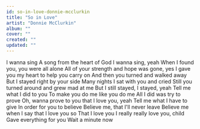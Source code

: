 ```yaml
---
id: so-in-love-donnie-mcclurkin
title: "So in Love"
artist: "Donnie McClurkin"
album: ""
cover: ""
created: ""
updated: ""
---
```


I wanna sing
A song from the heart of God
I wanna sing, yeah
When I found you, you were all alone
All of your strength and hope was gone, yes
I gave you my heart to help you carry on
And then you turned and walked away
But I stayed right by your side
Many nights I sat with you and cried
Still you turned around and grew mad at me
But I still stayed, I stayed, yeah
Tell me what I did to you
To make you do me like you do me
All I did was try to prove
Oh, wanna prove to you that I love you, yeah
Tell me what I have to give
In order for you to believe
Believe me, that I'll never leave
Believe me when I say that I love you so
That I love you
I really really love you, child
Gave everything for you
Wait a minute now